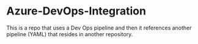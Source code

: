 # Azure-DevOps-Integration
This is a repo that uses a Dev Ops pipeline and then it references another pipeline (YAML) that resides in another repository.
